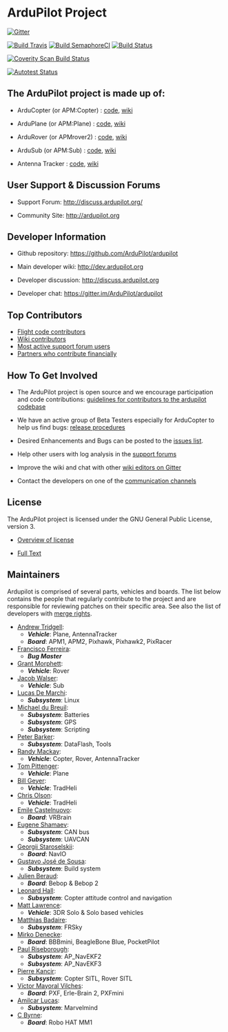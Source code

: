 # ArduPilot Project

[![Gitter](https://badges.gitter.im/Join%20Chat.svg)](https://gitter.im/ArduPilot/ardupilot?utm_source=badge&utm_medium=badge&utm_campaign=pr-badge&utm_content=badge)

[![Build Travis](https://travis-ci.org/ArduPilot/ardupilot.svg?branch=master)](https://travis-ci.org/ArduPilot/ardupilot) [![Build SemaphoreCI](https://semaphoreci.com/api/v1/ardupilot/ardupilot/branches/master/badge.svg)](https://semaphoreci.com/ardupilot/ardupilot) [![Build Status](https://dev.azure.com/ardupilot-org/ardupilot/_apis/build/status/ArduPilot.ardupilot?branchName=master)](https://dev.azure.com/ardupilot-org/ardupilot/_build/latest?definitionId=1&branchName=master)

[![Coverity Scan Build Status](https://scan.coverity.com/projects/5331/badge.svg)](https://scan.coverity.com/projects/ardupilot-ardupilot)

[![Autotest Status](http://autotest.ardupilot.org/autotest-badge.svg)](http://autotest.ardupilot.org/)

## The ArduPilot project is made up of: ##

- ArduCopter (or APM:Copter) : [code](https://github.com/ArduPilot/ardupilot/tree/master/ArduCopter), [wiki](http://ardupilot.org/copter/index.html)

- ArduPlane (or APM:Plane) : [code](https://github.com/ArduPilot/ardupilot/tree/master/ArduPlane), [wiki](http://ardupilot.org/plane/index.html)

- ArduRover (or APMrover2) : [code](https://github.com/ArduPilot/ardupilot/tree/master/APMrover2), [wiki](http://ardupilot.org/rover/index.html)

- ArduSub (or APM:Sub) : [code](https://github.com/ArduPilot/ardupilot/tree/master/ArduSub), [wiki](http://ardusub.com/)

- Antenna Tracker : [code](https://github.com/ArduPilot/ardupilot/tree/master/AntennaTracker), [wiki](http://ardupilot.org/antennatracker/index.html)

## User Support & Discussion Forums ##

- Support Forum: <http://discuss.ardupilot.org/>

- Community Site: <http://ardupilot.org>

## Developer Information ##

- Github repository: <https://github.com/ArduPilot/ardupilot>

- Main developer wiki: <http://dev.ardupilot.org>

- Developer discussion: <http://discuss.ardupilot.org>

- Developer chat: <https://gitter.im/ArduPilot/ardupilot>

## Top Contributors ##

- [Flight code contributors](https://github.com/ArduPilot/ardupilot/graphs/contributors)
- [Wiki contributors](https://github.com/ArduPilot/ardupilot_wiki/graphs/contributors)
- [Most active support forum users](https://discuss.ardupilot.org/u?order=post_count&period=quarterly)
- [Partners who contribute financially](http://ardupilot.org/about/Partners)

## How To Get Involved ##

- The ArduPilot project is open source and we encourage participation and code contributions: [guidelines for contributors to the ardupilot codebase](http://ardupilot.org/dev/docs/contributing.html)

- We have an active group of Beta Testers especially for ArduCopter to help us find bugs: [release procedures](http://dev.ardupilot.org/wiki/release-procedures)

- Desired Enhancements and Bugs can be posted to the [issues list](https://github.com/ArduPilot/ardupilot/issues).

- Help other users with log analysis in the [support forums](http://discuss.ardupilot.org/)

- Improve the wiki and chat with other [wiki editors on Gitter](https://gitter.im/ArduPilot/ardupilot_wiki)

- Contact the developers on one of the [communication channels](http://ardupilot.org/copter/docs/common-contact-us.html)

## License ##

The ArduPilot project is licensed under the GNU General Public
License, version 3.

- [Overview of license](http://dev.ardupilot.com/wiki/license-gplv3)

- [Full Text](https://github.com/ArduPilot/ardupilot/blob/master/COPYING.txt)

## Maintainers ##

Ardupilot is comprised of several parts, vehicles and boards. The list below
contains the people that regularly contribute to the project and are responsible
for reviewing patches on their specific area.  See also the list of developers with [merge rights](https://github.com/orgs/ArduPilot/teams/ardupilot-maintainers/members).

- [Andrew Tridgell](https://github.com/tridge):
  - ***Vehicle***: Plane, AntennaTracker
  - ***Board***: APM1, APM2, Pixhawk, Pixhawk2, PixRacer
- [Francisco Ferreira](https://github.com/oxinarf):
  - ***Bug Master***
- [Grant Morphett](https://github.com/gmorph):
  - ***Vehicle***: Rover
- [Jacob Walser](https://github.com/jaxxzer):
  - ***Vehicle***: Sub
- [Lucas De Marchi](https://github.com/lucasdemarchi):
  - ***Subsystem***: Linux
- [Michael du Breuil](https://github.com/WickedShell):
  - ***Subsystem***: Batteries
  - ***Subsystem***: GPS
  - ***Subsystem***: Scripting
- [Peter Barker](https://github.com/peterbarker):
  - ***Subsystem***: DataFlash, Tools
- [Randy Mackay](https://github.com/rmackay9):
  - ***Vehicle***: Copter, Rover, AntennaTracker
- [Tom Pittenger](https://github.com/magicrub):
  - ***Vehicle***: Plane
- [Bill Geyer](https://github.com/bnsgeyer):
  - ***Vehicle***: TradHeli
- [Chris Olson](https://github.com/ChristopherOlson):
  - ***Vehicle***: TradHeli
- [Emile Castelnuovo](https://github.com/emilecastelnuovo):
  - ***Board***: VRBrain
- [Eugene Shamaev](https://github.com/EShamaev):
  - ***Subsystem***: CAN bus
  - ***Subsystem***: UAVCAN
- [Georgii Staroselskii](https://github.com/staroselskii):
  - ***Board***: NavIO
- [Gustavo José de Sousa](https://github.com/guludo):
  - ***Subsystem***: Build system
- [Julien Beraud](https://github.com/jberaud):
  - ***Board***: Bebop & Bebop 2
- [Leonard Hall](https://github.com/lthall):
  - ***Subsystem***: Copter attitude control and navigation
- [Matt Lawrence](https://github.com/Pedals2Paddles):
  - ***Vehicle***: 3DR Solo & Solo based vehicles
- [Matthias Badaire](https://github.com/badzz):
  - ***Subsystem***: FRSky
- [Mirko Denecke](https://github.com/mirkix):
  - ***Board***: BBBmini, BeagleBone Blue, PocketPilot
- [Paul Riseborough](https://github.com/priseborough):
  - ***Subsystem***: AP_NavEKF2
  - ***Subsystem***: AP_NavEKF3
- [Pierre Kancir](https://github.com/khancyr):
  - ***Subsystem***: Copter SITL, Rover SITL
- [Víctor Mayoral Vilches](https://github.com/vmayoral):
  - ***Board***: PXF, Erle-Brain 2, PXFmini
- [Amilcar Lucas](https://github.com/amilcarlucas):
  - ***Subsystem***: Marvelmind
- [C Byrne](https://github.com/wallarug):
  - ***Board***: Robo HAT MM1